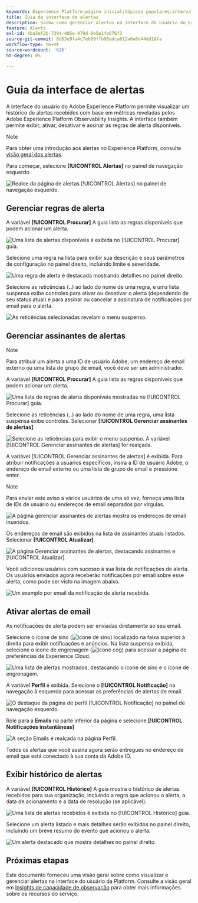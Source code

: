 ```yaml
---
keywords: Experience Platform;página inicial;tópicos populares;intervalo de datas
title: Guia da interface de alertas
description: Saiba como gerenciar alertas na interface do usuário do Experience Platform.
feature: Alerts
exl-id: 4ba3ef2b-7394-405e-979d-0e5e1fe676f3
source-git-commit: 8d63e9fa4c7eb09ffb90edca612a6e6d44dd18fa
workflow-type: tm+mt
source-wordcount: '626'
ht-degree: 0%

---
```


# Guia da interface de alertas

A interface do usuário do Adobe Experience Platform permite visualizar um histórico de alertas recebidos com base em métricas reveladas pelos Adobe Experience Platform Observability Insights. A interface também permite exibir, ativar, desativar e assinar as regras de alerta disponíveis.

>[!NOTE]
>
>Para obter uma introdução aos alertas no Experience Platform, consulte [visão geral dos alertas](./overview.md).

Para começar, selecione **[!UICONTROL Alertas]** no painel de navegação esquerdo.

![Realce da página de alertas [!UICONTROL Alertas] no painel de navegação esquerdo.](../images/alerts/ui/workspace.png)

## Gerenciar regras de alerta

A variável **[!UICONTROL Procurar]** A guia lista as regras disponíveis que podem acionar um alerta.

![Uma lista de alertas disponíveis é exibida no [!UICONTROL Procurar] guia.](../images/alerts/ui/rules.png)

Selecione uma regra na lista para exibir sua descrição e seus parâmetros de configuração no painel direito, incluindo limite e severidade.

![Uma regra de alerta é destacada mostrando detalhes no painel direito.](../images/alerts/ui/rule-details.png)

Selecione as reticências (**..**) ao lado do nome de uma regra, e uma lista suspensa exibe controles para ativar ou desativar o alerta (dependendo de seu status atual) e para assinar ou cancelar a assinatura de notificações por email para o alerta.

![As reticências selecionadas revelam o menu suspenso.](../images/alerts/ui/disable-subscribe.png)

## Gerenciar assinantes de alertas

>[!NOTE]
>
> Para atribuir um alerta a uma ID de usuário Adobe, um endereço de email externo ou uma lista de grupo de email, você deve ser um administrador.

A variável **[!UICONTROL Procurar]** A guia lista as regras disponíveis que podem acionar um alerta.

![Uma lista de regras de alerta disponíveis mostradas no [!UICONTROL Procurar] guia.](../images/alerts/ui/rules.png)

Selecione as reticências (**..**) ao lado do nome de uma regra, uma lista suspensa exibe controles. Selecionar **[!UICONTROL Gerenciar assinantes de alertas]**.

![Selecione as reticências para exibir o menu suspenso. A variável [!UICONTROL Gerenciar assinantes de alertas] for realçada.](../images/alerts/ui/manage-alert-subscribers.png)

A variável [!UICONTROL Gerenciar assinantes de alertas] é exibida. Para atribuir notificações a usuários específicos, insira a ID de usuário Adobe, o endereço de email externo ou uma lista de grupo de email e pressione enter.

>[!NOTE]
>
>Para enviar este aviso a vários usuários de uma só vez, forneça uma lista de IDs de usuário ou endereços de email separados por vírgulas.

![A página gerenciar assinantes de alertas mostra os endereços de email inseridos.](../images/alerts/ui/manage-alert-add-email.png)

Os endereços de email são exibidos na lista de assinantes atuais listados. Selecionar **[!UICONTROL Atualizar]**.

![A página Gerenciar assinantes de alertas, destacando assinantes e [!UICONTROL Atualizar].](../images/alerts/ui/manage-alert-subscribers-added-email.png)

Você adicionou usuários com sucesso à sua lista de notificações de alerta. Os usuários enviados agora receberão notificações por email sobre esse alerta, como pode ser visto na imagem abaixo.

![Um exemplo por email da notificação de alerta recebida.](../images/alerts/ui/manage-alert-subscribers-email.png)

## Ativar alertas de email

As notificações de alerta podem ser enviadas diretamente ao seu email.

Selecione o ícone de sino (![ícone de sino](../images/alerts/ui/bell-icon.png)) localizado na faixa superior à direita para exibir notificações e anúncios. Na lista suspensa exibida, selecione o ícone de engrenagem (![ícone cog](../images/alerts/ui/cog-icon.png)) para acessar a página de preferências de Experience Cloud.

![Uma lista de alertas mostrados, destacando o ícone de sino e o ícone de engrenagem.](../images/alerts/ui/edit-preferences.png)

A variável **Perfil** é exibida. Selecione o **[!UICONTROL Notificação]** na navegação à esquerda para acessar as preferências de alertas de email.

![O destaque da página de perfil [!UICONTROL Notificação] no painel de navegação esquerdo.](../images/alerts/ui/profile.png)

Role para a **Emails** na parte inferior da página e selecione **[!UICONTROL Notificações instantâneas]**

![A seção Emails é realçada na página Perfil.](../images/alerts/ui/notifications.png)

Todos os alertas que você assina agora serão entregues no endereço de email que está conectado à sua conta da Adobe ID.

## Exibir histórico de alertas

A variável **[!UICONTROL Histórico]** A guia mostra o histórico de alertas recebidos para sua organização, incluindo a regra que acionou o alerta, a data de acionamento e a data de resolução (se aplicável).

![Uma lista de alertas recebidos é exibida no [!UICONTROL Histórico] guia.](../images/alerts/ui/history.png)

Selecione um alerta listado e mais detalhes serão exibidos no painel direito, incluindo um breve resumo do evento que acionou o alerta.

![Um alerta destacado que mostra detalhes no painel direito.](../images/alerts/ui/history-details.png)

## Próximas etapas

Este documento forneceu uma visão geral sobre como visualizar e gerenciar alertas na interface do usuário da Platform. Consulte a visão geral em [Insights de capacidade de observação](../home.md) para obter mais informações sobre os recursos do serviço.
